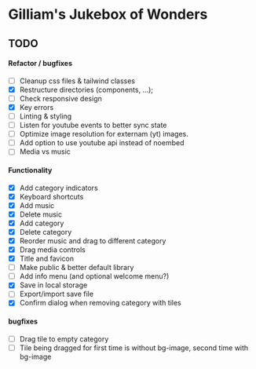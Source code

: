 # Gilliam's Jukebox of Wonders

## TODO
#### Refactor / bugfixes
* [ ] Cleanup css files & tailwind classes
* [x] Restructure directories (components, ...);
* [ ] Check responsive design
* [x] Key errors
* [ ] Linting & styling
* [ ] Listen for youtube events to better sync state
* [ ] Optimize image resolution for externam (yt) images.
* [ ] Add option to use youtube api instead of noembed
* [ ] Media vs music

#### Functionality
* [x] Add category indicators
* [x] Keyboard shortcuts
* [x] Add music
* [x] Delete music
* [x] Add category
* [x] Delete category
* [x] Reorder music and drag to different category
* [x] Drag media controls
* [x] Title and favicon
* [ ] Make public & better default library
* [ ] Add info menu (and optional welcome menu?)
* [x] Save in local storage
* [ ] Export/import save file
* [x] Confirm dialog when removing category with tiles

#### bugfixes
* [ ] Drag tile to empty category
* [ ] Tile being dragged for first time is without bg-image, second time with bg-image
